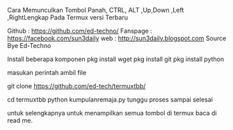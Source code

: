 Cara Memunculkan Tombol Panah, CTRL, ALT ,Up,Down ,Left ,RightLengkap Pada Termux versi Terbaru


<!---[Sumber Coding Source Create Bye]-->
Github : https://github.com/ed-techno/
Fanspage :  https://facebook.com/sun3daily
web : http://sun3daily.blogspot.com
Source Bye Ed-Techno
<!---[Sumber Coding Source Create Bye]-->



Install beberapa komponen
pkg install wget
pkg install git
pkg install python


masukan perintah ambil file

git clone https://github.com/ed-tech/termuxtbb/

cd termuxtbb
python kumpulanremaja.py
tunggu proses sampai selesai

untuk selengkapnya untuk menampilkan semua tombol di termux baca di read me.
